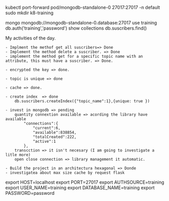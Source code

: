 kubectl port-forward pod/mongodb-standalone-0  27017:27017 -n default
sudo mkdir k8-training


mongo mongodb://mongodb-standalone-0.database:27017
use training
db.auth('training','password')
show collections
db.suscribers.find()


My activities of the day.

    - Implment the methof get all suscribers=> Done
    - Implement the method delete a suscriber. => Done
    - implement the method get for a specific topic name with an attribute, this must have a suscriber. => Done.

    - encrypted the key => done.

    - topic is unique => done

    - cache => done.

    - create index  => done
        db.suscribers.createIndex({"topic_name":1},{unique: true })

    - invest in mongodb => pending
        quantity connextion available => acording the library have available 
            "connections":{
                "current":6,
                "available":838854,
                "totalCreated":222,
                "active":1
            },
        transcction => it isn't necesary (I am going to investigate a litle more)
        open close connection => library management it automatic.

    - Build the project in an architectura hexagonal => Donde
    - investigatea about max size cache by request flask


export HOST=localhost
export PORT=27017
export AUTHSOURCE=training
export USER_NAME=training
export DATABASE_NAME=training
export PASSWORD=password